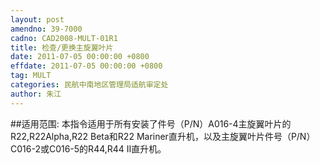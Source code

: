 ```yaml
---
layout: post
amendno: 39-7000
cadno: CAD2008-MULT-01R1
title: 检查/更换主旋翼叶片
date: 2011-07-05 00:00:00 +0800
effdate: 2011-07-05 00:00:00 +0800
tag: MULT
categories: 民航中南地区管理局适航审定处
author: 朱江
---
```


##适用范围:
本指令适用于所有安装了件号（P/N）A016-4主旋翼叶片的R22,R22Alpha,R22 Beta和R22 Mariner直升机，以及主旋翼叶片件号（P/N）C016-2或C016-5的R44,R44 Ⅱ直升机。

